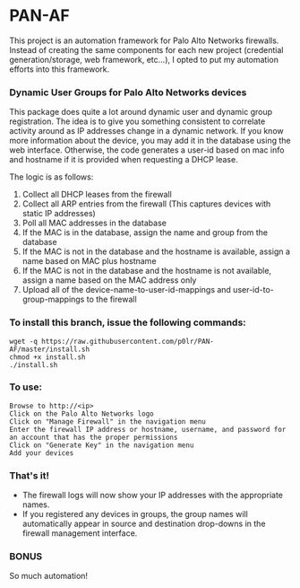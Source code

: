 # PAN-AF

This project is an automation framework for Palo Alto Networks firewalls.  Instead of creating the same components for each new project (credential generation/storage, web framework, etc...), I opted to put my automation efforts into this framework.

### Dynamic User Groups for Palo Alto Networks devices

This package does quite a lot around dynamic user and dynamic group registration.  The idea is to give you something consistent to correlate activity around as IP addresses change in a dynamic network.  If you know more information about the device, you may add it in the database using the web interface.  Otherwise, the code generates a user-id based on mac info and hostname if it is provided when requesting a DHCP lease.

The logic is as follows:
1. Collect all DHCP leases from the firewall
2. Collect all ARP entries from the firewall (This captures devices with static IP addresses)
3. Poll all MAC addresses in the database
4. If the MAC is in the database, assign the name and group from the database
5. If the MAC is not in the database and the hostname is available, assign a name based on MAC plus hostname
6. If the MAC is not in the database and the hostname is not available, assign a name based on the MAC address only
7. Upload all of the device-name-to-user-id-mappings and user-id-to-group-mappings to the firewall

### To install this branch, issue the following commands:
```
wget -q https://raw.githubusercontent.com/p0lr/PAN-AF/master/install.sh
chmod +x install.sh
./install.sh
```

### To use:
```
Browse to http://<ip>
Click on the Palo Alto Networks logo
Click on "Manage Firewall" in the navigation menu
Enter the firewall IP address or hostname, username, and password for an account that has the proper permissions
Click on "Generate Key" in the navigation menu
Add your devices
```

### That's it!
- The firewall logs will now show your IP addresses with the appropriate names.
- If you registered any devices in groups, the group names will automatically appear in source and destination drop-downs in the firewall management interface.

### BONUS
So much automation!
